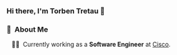### Hi there, I'm Torben Tretau 👋

### :space_invader: &nbsp;About Me

&nbsp;&nbsp;&nbsp;:technologist: &nbsp;Currently working as a **Software Engineer** at [Cisco](https://cisco.com/).
